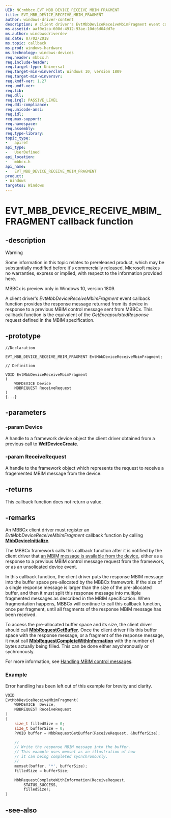 ```yaml
---
UID: NC:mbbcx.EVT_MBB_DEVICE_RECEIVE_MBIM_FRAGMENT
title: EVT_MBB_DEVICE_RECEIVE_MBIM_FRAGMENT
author: windows-driver-content
description: A client driver's EvtMbbDeviceReceiveMbimFragment event callback function provides the response message returned from its device in response to a previous MBIM control message sent from MBBCx. This callback function is the equivalent of the GetEncapsulatedResponse request defined in the MBIM specification.
ms.assetid: aaf0e1ca-600d-4912-93ae-10dc6d04dd7e
ms.author: windowsdriverdev
ms.date: 07/02/2018
ms.topic: callback
ms.prod: windows-hardware
ms.technology: windows-devices
req.header: mbbcx.h
req.include-header:
req.target-type: Universal
req.target-min-winverclnt: Windows 10, version 1809
req.target-min-winversvr:
req.kmdf-ver: 1.27
req.umdf-ver:
req.lib:
req.dll:
req.irql: PASSIVE_LEVEL
req.ddi-compliance:
req.unicode-ansi:
req.idl:
req.max-support:
req.namespace:
req.assembly:
req.type-library: 
topic_type: 
-	apiref
api_type: 
-	UserDefined
api_location: 
-	mbbcx.h
api_name: 
-	EVT_MBB_DEVICE_RECEIVE_MBIM_FRAGMENT
product:
- Windows
targetos: Windows
---
```


# EVT_MBB_DEVICE_RECEIVE_MBIM_FRAGMENT callback function

## -description

> [!WARNING]
> Some information in this topic relates to prereleased product, which may be substantially modified before it's commercially released. Microsoft makes no warranties, express or implied, with respect to the information provided here.
> 
> MBBCx is preview only in Windows 10, version 1809.

A client driver's *EvtMbbDeviceReceiveMbimFragment* event callback function provides the response message returned from its device in response to a previous MBIM control message sent from MBBCx. This callback function is the equivalent of the *GetEncapsulatedResponse* request defined in the MBIM specification.

## -prototype

```
//Declaration

EVT_MBB_DEVICE_RECEIVE_MBIM_FRAGMENT EvtMbbDeviceReceiveMbimFragment; 

// Definition

VOID EvtMbbDeviceReceiveMbimFragment 
(
	WDFDEVICE Device
	MBBREQUEST ReceiveRequest
)
{...}

```

## -parameters

### -param Device

A handle to a framework device object the client driver obtained from a previous call to [**WdfDeviceCreate**](../wdfdevice/nf-wdfdevice-wdfdevicecreate.md).

### -param ReceiveRequest 

A handle to the framework object which represents the request to receive a fragemented MBIM message from the device.

## -returns

This callback function does not return a value.

## -remarks

An MBBCx client driver must register an *EvtMbbDeviceReceiveMbimFragment* callback function by calling [**MbbDeviceInitialize**](nf-mbbcx-mbbdeviceinitialize.md).

The MBBCx framework calls this callback function after it is notified by the client driver that [an MBIM message is available from the device](nf-mbbcx-mbbdeviceresponseavailable.md), either as a response to a previous MBIM control message request from the framework, or as an unsolicated device event.

In this callback function, the client driver puts the response MBIM message into the buffer space pre-allocated by the MBBCx framework. If the size of a single response message is larger than the size of the pre-allocated buffer, and then it must split this response message into multiple fragmented messages as described in the MBIM specification. When fragmentation happens, MBBCx will continue to call this callback function, once per fragment, until all fragments of the response MBIM message has been received.

To access the pre-allocated buffer space and its size, the client driver should call [**MbbRequestGetBuffer**](nf-mbbcx-mbbrequestgetbuffer.md). Once the client driver fills this buffer space with the response message, or a fragment of the response message, it must call [**MbbRequestCompleteWithInformation**](nf-mbbcx-mbbrequestcompletewithinformation.md) with the number of bytes actually being filled. This can be done either asychronously or sychronously.

For more information, see [Handling MBIM control messages](https://docs.microsoft.com/windows-hardware/drivers/netcx/writing-an-mbbcx-client-driver#handling-mbim-control-messages).

### Example

Error handling has been left out of this example for brevity and clarity.

```C++
VOID
EvtMbbDeviceReceiveMbimFragment(
    WDFDEVICE  Device,
    MBBREQUEST ReceiveRequest
)
{
    size_t filledSize = 0;
    size_t bufferSize = 0;
    PVOID buffer = MbbRequestGetBuffer(ReceiveRequest, &bufferSize);

    // 
    // Write the response MBIM message into the buffer.
    // This example uses memset as an illustration of how
    // it can being completed sycnchronously.
    //
    memset(buffer, '*', bufferSize);
    filledSize = bufferSize;

    MbbRequestCompleteWithInformation(ReceiveRequest,
        STATUS_SUCCESS,
        filledSize);
}
```

## -see-also